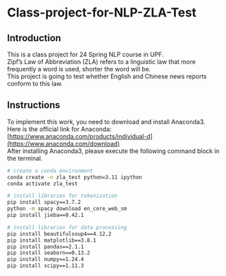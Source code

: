# Class-project-for-NLP-ZLA-Test

## Introduction
This is a class project for 24 Spring NLP course in UPF.<br>
Zipf’s Law of Abbreviation (ZLA) refers to a linguistic law that more frequently a word is used, shorter the word will be. <br>
This project is going to test whether English and Chinese news reports conform to this law.


## Instructions
To implement this work, you need to download and install Anaconda3. <br>
Here is the official link for Anaconda: [https://www.anaconda.com/products/individual-d](https://www.anaconda.com/download) <br>
After installing Anaconda3, please execute the following command block in the terminal. <br>

```Bash
# create a conda environment
conda create -n zla_test python=3.11 ipython
conda activate zla_test

# install libraries for tokenization
pip install spacy==3.7.2
python -m spacy download en_core_web_sm
pip install jieba==0.42.1

# install libraries for data processing
pip install beautifulsoup4==4.12.2
pip install matplotlib==3.8.1
pip install pandas==2.1.1
pip install seaborn==0.13.2
pip install numpy==1.24.4
pip install scipy==1.11.3
```

